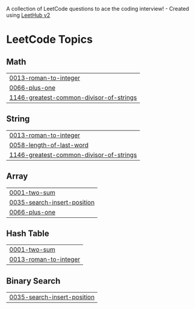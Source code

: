 A collection of LeetCode questions to ace the coding interview! - Created using [LeetHub v2](https://github.com/arunbhardwaj/LeetHub-2.0)
<!---LeetCode Topics Start-->
# LeetCode Topics
## Math
|  |
| ------- |
| [0013-roman-to-integer](https://github.com/M-Barath-Vikraman/LeetCode/tree/master/0013-roman-to-integer) |
| [0066-plus-one](https://github.com/M-Barath-Vikraman/LeetCode/tree/master/0066-plus-one) |
| [1146-greatest-common-divisor-of-strings](https://github.com/M-Barath-Vikraman/LeetCode/tree/master/1146-greatest-common-divisor-of-strings) |
## String
|  |
| ------- |
| [0013-roman-to-integer](https://github.com/M-Barath-Vikraman/LeetCode/tree/master/0013-roman-to-integer) |
| [0058-length-of-last-word](https://github.com/M-Barath-Vikraman/LeetCode/tree/master/0058-length-of-last-word) |
| [1146-greatest-common-divisor-of-strings](https://github.com/M-Barath-Vikraman/LeetCode/tree/master/1146-greatest-common-divisor-of-strings) |
## Array
|  |
| ------- |
| [0001-two-sum](https://github.com/M-Barath-Vikraman/LeetCode/tree/master/0001-two-sum) |
| [0035-search-insert-position](https://github.com/M-Barath-Vikraman/LeetCode/tree/master/0035-search-insert-position) |
| [0066-plus-one](https://github.com/M-Barath-Vikraman/LeetCode/tree/master/0066-plus-one) |
## Hash Table
|  |
| ------- |
| [0001-two-sum](https://github.com/M-Barath-Vikraman/LeetCode/tree/master/0001-two-sum) |
| [0013-roman-to-integer](https://github.com/M-Barath-Vikraman/LeetCode/tree/master/0013-roman-to-integer) |
## Binary Search
|  |
| ------- |
| [0035-search-insert-position](https://github.com/M-Barath-Vikraman/LeetCode/tree/master/0035-search-insert-position) |
<!---LeetCode Topics End-->